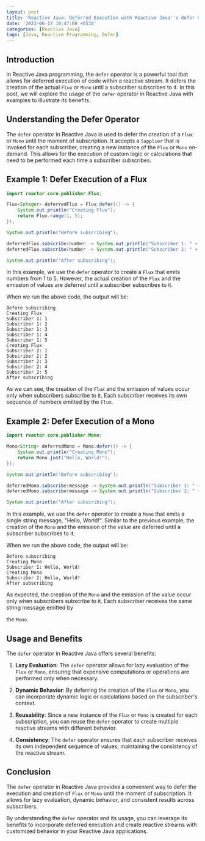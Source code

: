 ```yaml
---
layout: post
title: 'Reactive Java: Deferred Execution with Reactive Java''s defer Operator'
date: '2023-06-17 10:47:00 +0530'
categories: [Reactive Java]
tags: [Java, Reactive Programming, Defer]
---
```

## Introduction

In Reactive Java programming, the `defer` operator is a powerful tool that allows for deferred execution of code within a reactive stream. It defers the creation of the actual `Flux` or `Mono` until a subscriber subscribes to it. In this post, we will explore the usage of the `defer` operator in Reactive Java with examples to illustrate its benefits.

## Understanding the Defer Operator

The `defer` operator in Reactive Java is used to defer the creation of a `Flux` or `Mono` until the moment of subscription. It accepts a `Supplier` that is invoked for each subscriber, creating a new instance of the `Flux` or `Mono` on-demand. This allows for the execution of custom logic or calculations that need to be performed each time a subscriber subscribes.

## Example 1: Defer Execution of a Flux

```java
import reactor.core.publisher.Flux;

Flux<Integer> deferredFlux = Flux.defer(() -> {
    System.out.println("Creating Flux");
    return Flux.range(1, 5);
});

System.out.println("Before subscribing");

deferredFlux.subscribe(number -> System.out.println("Subscriber 1: " + number));
deferredFlux.subscribe(number -> System.out.println("Subscriber 2: " + number));

System.out.println("After subscribing");
```

In this example, we use the `defer` operator to create a `Flux` that emits numbers from 1 to 5. However, the actual creation of the `Flux` and the emission of values are deferred until a subscriber subscribes to it.

When we run the above code, the output will be:

```
Before subscribing
Creating Flux
Subscriber 1: 1
Subscriber 1: 2
Subscriber 1: 3
Subscriber 1: 4
Subscriber 1: 5
Creating Flux
Subscriber 2: 1
Subscriber 2: 2
Subscriber 2: 3
Subscriber 2: 4
Subscriber 2: 5
After subscribing
```

As we can see, the creation of the `Flux` and the emission of values occur only when subscribers subscribe to it. Each subscriber receives its own sequence of numbers emitted by the `Flux`.

## Example 2: Defer Execution of a Mono

```java
import reactor.core.publisher.Mono;

Mono<String> deferredMono = Mono.defer(() -> {
    System.out.println("Creating Mono");
    return Mono.just("Hello, World!");
});

System.out.println("Before subscribing");

deferredMono.subscribe(message -> System.out.println("Subscriber 1: " + message));
deferredMono.subscribe(message -> System.out.println("Subscriber 2: " + message));

System.out.println("After subscribing");
```

In this example, we use the `defer` operator to create a `Mono` that emits a single string message, "Hello, World!". Similar to the previous example, the creation of the `Mono` and the emission of the value are deferred until a subscriber subscribes to it.

When we run the above code, the output will be:

```
Before subscribing
Creating Mono
Subscriber 1: Hello, World!
Creating Mono
Subscriber 2: Hello, World!
After subscribing
```

As expected, the creation of the `Mono` and the emission of the value occur only when subscribers subscribe to it. Each subscriber receives the same string message emitted by

 the `Mono`.

## Usage and Benefits

The `defer` operator in Reactive Java offers several benefits:

1. **Lazy Evaluation**: The `defer` operator allows for lazy evaluation of the `Flux` or `Mono`, ensuring that expensive computations or operations are performed only when necessary.

2. **Dynamic Behavior**: By deferring the creation of the `Flux` or `Mono`, you can incorporate dynamic logic or calculations based on the subscriber's context.

3. **Reusability**: Since a new instance of the `Flux` or `Mono` is created for each subscription, you can reuse the `defer` operator to create multiple reactive streams with different behavior.

4. **Consistency**: The `defer` operator ensures that each subscriber receives its own independent sequence of values, maintaining the consistency of the reactive stream.

## Conclusion

The `defer` operator in Reactive Java provides a convenient way to defer the execution and creation of `Flux` or `Mono` until the moment of subscription. It allows for lazy evaluation, dynamic behavior, and consistent results across subscribers.

By understanding the `defer` operator and its usage, you can leverage its benefits to incorporate deferred execution and create reactive streams with customized behavior in your Reactive Java applications.
